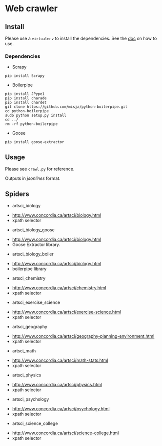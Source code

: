 # Web crawler

## Install

Please use a `virtualenv` to install the dependencies.
See the [doc](https://virtualenv.pypa.io/en/stable/installation/) on how to
use.

### Dependencies

* Scrapy
```
pip install Scrapy
```
* Boilerpipe
```
pip install JPype1
pip install charade
pip install chardet
git clone https://github.com/misja/python-boilerpipe.git
cd python-boilerpipe
sudo python setup.py install
cd ../
rm -rf python-boilerpipe
```
* Goose
```
pip install goose-extractor
```

## Usage

Please see `crawl.py` for reference.

Outputs in *jsonlines* format.

## Spiders

* artsci_biology
 - http://www.concordia.ca/artsci/biology.html
 - xpath selector
* artsci_biology_goose
 - http://www.concordia.ca/artsci/biology.html
 - Goose Extractor library.
* artsci_biology_boiler
 - http://www.concordia.ca/artsci/biology.html
 - boilerpipe library
* artsci_chemistry
 - http://www.concordia.ca/artsci/chemistry.html
 - xpath selector
* artsci_exercise_science
 - http://www.concordia.ca/artsci/exercise-science.html
 - xpath selector
* artsci_geography
 - http://www.concordia.ca/artsci/geography-planning-environment.html
 - xpath selector
* artsci_math
 - http://www.concordia.ca/artsci/math-stats.html
 - xpath selector
* artsci_physics
 - http://www.concordia.ca/artsci/physics.html
 - xpath selector
* artsci_psychology
 - http://www.concordia.ca/artsci/psychology.html
 - xpath selector
* artsci_science_college
 - http://www.concordia.ca/artsci/science-college.html
 - xpath selector

